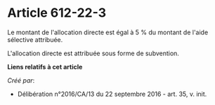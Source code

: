 # Article 612-22-3

Le montant de l'allocation directe est égal à 5 % du montant de l'aide sélective attribuée.

L'allocation directe est attribuée sous forme de subvention.

**Liens relatifs à cet article**

_Créé par_:

  - Délibération n°2016/CA/13 du 22 septembre 2016 - art. 35, v. init.
